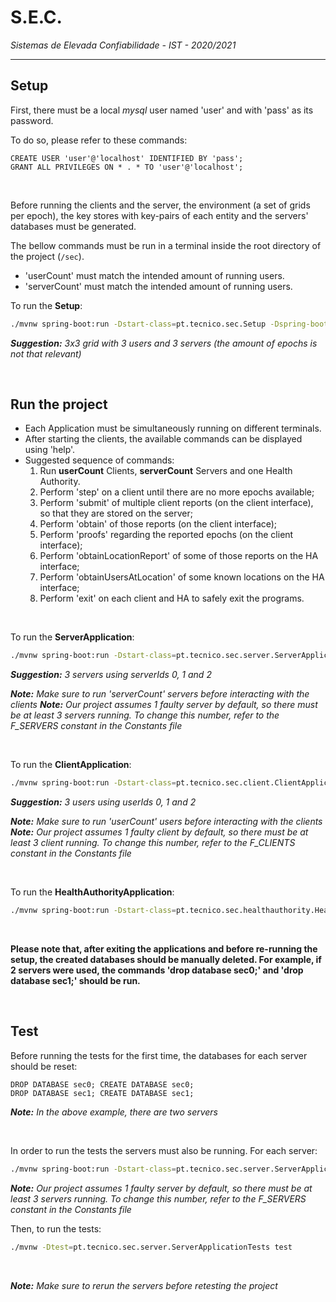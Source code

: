 # S.E.C.
*Sistemas de Elevada Confiabilidade - IST - 2020/2021*

---
## Setup

First, there must be a local *mysql* user named 'user' and with 'pass' as its password.

To do so, please refer to these commands:

```mysql
CREATE USER 'user'@'localhost' IDENTIFIED BY 'pass';
GRANT ALL PRIVILEGES ON * . * TO 'user'@'localhost';
```

<br/>


Before running the clients and the server, the environment (a set of grids per epoch), the key stores with key-pairs of each entity and the servers' databases must be generated.

The bellow commands must be run in a terminal inside the root directory of the project (```/sec```).

- 'userCount' must match the intended amount of running users.
- 'serverCount' must match the intended amount of running users.

To run the **Setup**:
```bash
./mvnw spring-boot:run -Dstart-class=pt.tecnico.sec.Setup -Dspring-boot.run.arguments="[nX] [nY] [epochCount] [userCount] [serverCount]"
```
***Suggestion:** 3x3 grid with 3 users and 3 servers (the amount of epochs is not that relevant)*

<br/>

## Run the project

- Each Application must be simultaneously running on different terminals.
- After starting the clients, the available commands can be displayed using 'help'.
- Suggested sequence of commands:
    1. Run **userCount** Clients, **serverCount** Servers and one Health Authority.
    2. Perform 'step' on a client until there are no more epochs available;
    3. Perform 'submit' of multiple client reports (on the client interface), so that they are stored on the server;
    4. Perform 'obtain' of those reports (on the client interface);
    5. Perform 'proofs' regarding the reported epochs (on the client interface);
    6. Perform 'obtainLocationReport' of some of those reports on the HA interface;
    7. Perform 'obtainUsersAtLocation' of some known locations on the HA interface;
    8. Perform 'exit' on each client and HA to safely exit the programs.

<br/>


To run the **ServerApplication**:
```bash
./mvnw spring-boot:run -Dstart-class=pt.tecnico.sec.server.ServerApplication -Dspring-boot.run.arguments="[serverId] [serverCount] [userCount]"
```
***Suggestion:** 3 servers using serverIds 0, 1 and 2*

***Note:** Make sure to run 'serverCount' servers before interacting with the clients*
***Note:** Our project assumes 1 faulty server by default, so there must be at least 3 servers running. To change this number, refer to the F_SERVERS constant in the Constants file*


<br/>


To run the **ClientApplication**:
```bash
./mvnw spring-boot:run -Dstart-class=pt.tecnico.sec.client.ClientApplication -Dspring-boot.run.arguments="[userId] [serverCount]"
```
***Suggestion:** 3 users using userIds 0, 1 and 2*

***Note:** Make sure to run 'userCount' users before interacting with the clients*
***Note:** Our project assumes 1 faulty client by default, so there must be at least 3 client running. To change this number, refer to the F_CLIENTS constant in the Constants file*

<br/>


To run the **HealthAuthorityApplication**:
```bash
./mvnw spring-boot:run -Dstart-class=pt.tecnico.sec.healthauthority.HealthAuthorityApplication -Dspring-boot.run.arguments="[serverCount]"
```

<br/>

**Please note that, after exiting the applications and before re-running the setup, the created databases should be manually deleted. For example, if 2 servers were used, the commands 'drop database sec0;' and 'drop database sec1;' should be run.**

<br/>


## Test

Before running the tests for the first time, the databases for each server should be reset:
```mysql
DROP DATABASE sec0; CREATE DATABASE sec0;
DROP DATABASE sec1; CREATE DATABASE sec1;
```
***Note:** In the above example, there are two servers*

<br/>

In order to run the tests the servers must also be running. For each server:
```bash
./mvnw spring-boot:run -Dstart-class=pt.tecnico.sec.server.ServerApplication -Dspring-boot.run.arguments="[serverId] [serverCount] 4"
```
***Note:** Our project assumes 1 faulty server by default, so there must be at least 3 servers running. To change this number, refer to the F_SERVERS constant in the Constants file*


Then, to run the tests:
```bash
./mvnw -Dtest=pt.tecnico.sec.server.ServerApplicationTests test
```

<br/>

***Note:** Make sure to rerun the servers before retesting the project*

<br/>
